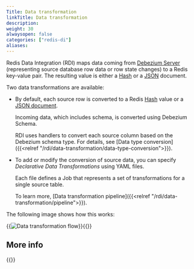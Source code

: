 ```yaml
---
Title: Data transformation
linkTitle: Data transformation
description:
weight: 30
alwaysopen: false
categories: ["redis-di"]
aliases: 
---
```


Redis Data Integration (RDI) maps data coming from [Debezium Server](https://debezium.io/documentation/reference/stable/operations/debezium-server.html) (representing source database row data or row state changes) to a Redis key-value pair.  The resulting value is either a [Hash](https://redis.io/docs/data-types/hashes/) or a [JSON](https://redis.io/docs/stack/json/) document.

Two data transformations are available:

- By default, each source row is converted to a Redis [Hash](https://redis.io/docs/data-types/hashes/) value or a [JSON document](https://redis.io/docs/stack/json/).

    Incoming data, which includes schema, is converted using Debezium Schema.  
    
    RDI uses handlers to convert each source column based on the Debezium schema type.  For details, see [Data type conversion]({{<relref "/rdi/data-transformation/data-type-conversion">}}).

- To add or modify the conversion of source data, you can specify _Declarative Data Transformations_ using YAML files.  

    Each file defines a Job that represents a set of transformations for a single source table. 

    To learn more, [Data transformation pipeline]({{<relref "/rdi/data-transformation/pipeline">}}).

The following image shows how this works:

{{<image filename="/images/rdi/data-transformation-flow.png" alt="Data transformation flow" >}}{{</image>}}

## More info

{{<allchildren style="h2" description="true">}}